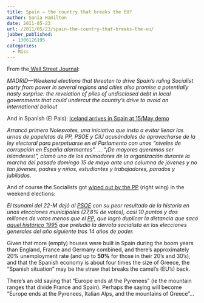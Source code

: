 ```yaml
---
title: Spain – the country that breaks the EU?
author: Sonia Hamilton
date: 2011-05-23
url: /2011/05/23/spain-the-country-that-breaks-the-eu/
jabber_published:
  - 1306126195
categories:
  - Misc
---
```

From the[ Wall Street Journal][1]:

*MADRID—Weekend elections that threaten to drive Spain&#8217;s ruling Socialist party from power in several regions and cities also promise a potentially nasty surprise: the revelation of piles of undisclosed debt in local governments that could undercut the country&#8217;s drive to avoid an international bailout*

And in Spanish (El Pais): [Iceland arrives in Spain at 15/May demo][2]

*Arrancó primero Nolesvotes, una iniciativa que insta a evitar llenar las urnas de papeletas de PP, PSOE y CiU acusándoles de aprovecharse de la ley electoral para perpetuarse en el Parlamento con unos &#8220;niveles de corrupción en España alarmantes&#8221;. &#8230; &#8220;¡De mayores queremos ser islandeses!&#8221;, clamó uno de los animadores de la organización durante la marcha del pasado domingo 15 de mayo ante una columna de jóvenes y no tan jóvenes, padres y niños, estudiantes y trabajadores, parados y jubilados.*

And of course the Socialists got [wiped out by the PP][3] (right wing) in the weekend elections:

*El tsunami del 22-M dejó al <a href="http://www.psoe.es/" target="_blank">PSOE</a> con su peor resultado de la historia en unas elecciones municipales (27,8% de votos), casi 10 puntos y dos millones de votos menos que el <a href="http://www.pp.es/" target="_blank">PP,</a> que logró duplicar la distancia que sacó <a href="http://www.elpais.com/articulo/espana/PP/vaticina/salto/22-M/1995/ano/mayor/diferencia/elpepinac/20110503elpepinac_17/Tes" target="_blank">aquel histórico 1995</a> que preludió la derrota socialista en las elecciones generales del año siguiente tras 14 años de poder.*

Given that more (empty) houses were built in Spain during the boom years than England, France and Germany combined, and there&#8217;s approximately 20% unemployment rate (and up to **50%** for those in their 20&#8217;s and 30&#8217;s), and that the Spanish economy is about four times the size of Greece, the &#8220;Spanish situation&#8221; may be the straw that breaks the camel&#8217;s (EU&#8217;s) back.

There&#8217;s an old saying that &#8220;Europe ends at the Pyrenees&#8221; (ie the mountain ranges that divide France and Spain). Perhaps the saying will become &#8220;Europe ends at the Pyrenees, Italian Alps, and the mountains of Greece&#8221;&#8230;

 [1]: http://online.wsj.com/article/SB10001424052748704281504576331280001740702.html
 [2]: http://www.elpais.com/articulo/espana/sabados/Islandia/llegaron/15M/elpepuesp/20110517elpepunac_38/Tes
 [3]: http://politica.elpais.com/politica/2011/05/23/actualidad/1306111218_562041.html
